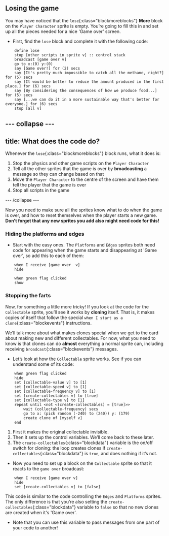 ## Losing the game

You may have noticed that the `lose`{:class="blockmoreblocks"} **More** block on the `Player Character` sprite is empty. You’re going to fill this in and set up all the pieces needed for a nice 'Game over' screen.

+ First, find the `lose` block and complete it with the following code: 

```blocks
    define lose
    stop [other scripts in sprite v] :: control stack
    broadcast [game over v]
    go to x:(0) y:(0)
    say [Game over!] for (2) secs
    say [It's pretty much impossible to catch all the methane, right?] for (5) secs
    say [It would be better to reduce the amount produced in the first place.] for (6) secs
    say [By considering the consequences of how we produce food...] for (5) secs
    say [...we can do it in a more sustainable way that's better for everyone.] for (6) secs
    stop [all v]
```

--- collapse ---
---
title: What does the code do?
---

Whenever the `lose`{:class="blockmoreblocks"} block runs, what it does is: 

 1. Stop the physics and other game scripts on the `Player Character`
 2. Tell all the other sprites that the game is over by **broadcasting** a message so they can change based on that
 3. Move the `Player Character` to the centre of the screen and have them tell the player that the game is over
 4. Stop all scripts in the game

--- /collapse ---

Now you need to make sure all the sprites know what to do when the game is over, and how to reset themselves when the player starts a new game. **Don’t forget that any new sprites you add also might need code for this!**

### Hiding the platforms and edges

+ Start with the easy ones. The `Platforms` and `Edges` sprites both need code for appearing when the game starts and disappearing at 'Game over', so add this to each of them:

```blocks
    when I receive [game over  v]
    hide
```

```blocks
    when green flag clicked
    show
```

### Stopping the farts

Now, for something a little more tricky! If you look at the code for the `Collectable` sprite, you’ll see it works by **cloning** itself. That is, it makes copies of itself that follow the special `when I start as a clone`{:class="blockevents"} instructions. 

We’ll talk more about what makes clones special when we get to the card about making new and different collectables. For now, what you need to know is that clones can do **almost** everything a normal sprite can, including receiving `broadcast`{:class="blockevents"} messages.

+ Let’s look at how the `Collectable` sprite works. See if you can understand some of its code: 

```blocks
    when green flag clicked
    hide
    set [collectable-value v] to [1]
    set [collectable-speed v] to [1]
    set [collectable-frequency v] to [1]
    set [create-collectables v] to [true]
    set [collectable-type v] to [1]
    repeat until <not <(create-collectables) = [true]>>
        wait (collectable-frequency) secs
        go to x: (pick random (-240) to (240)) y: (179)
        create clone of [myself v]
    end
```

 1. First it makes the original collectable invisible.
 2. Then it sets up the control variables. We’ll come back to these later.
 3. The `create-collectables`{:class="blockdata"} variable is the on/off switch for cloning: the loop creates clones if `create-collectables`{:class="blockdata"} is `true`, and does nothing if it’s not.

+ Now you need to set up a block on the `Collectable` sprite so that it reacts to the `game over` broadcast:

```blocks
    when I receive [game over v]
    hide
    set [create-collectables v] to [false]
```

This code is similar to the code controlling the `Edges` and `Platforms` sprites. The only difference is that you’re also setting the `create-collectables`{:class="blockdata"} variable to `false` so that no new clones are created when it's 'Game over'. 
 
+ Note that you can use this variable to pass messages from one part of your code to another! 
